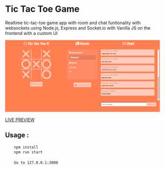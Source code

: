 # Tic Tac Toe Game
Realtime tic-tac-toe game app with room and chat funtionality with websockets using Node.js, Express and Socket.io with Vanilla JS on the frontend with a custom UI

![Tic Tac Toe](public/img/screenshot.png 'Tic Tac Toe')

[LIVE PREVIEW](https://mighty-tor-02877.herokuapp.com/index.html)

## Usage :
```bash
    npm install
    npm run start

    Go to 127.0.0.1:3000
```